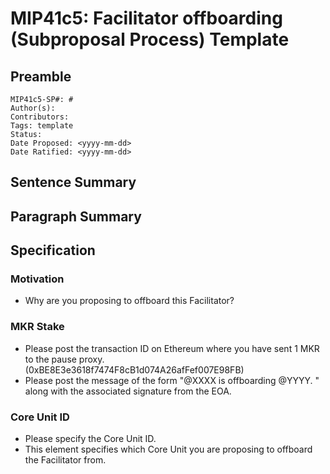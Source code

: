# MIP41c5: Facilitator offboarding (Subproposal Process) Template

## Preamble

```
MIP41c5-SP#: #
Author(s):
Contributors:
Tags: template
Status:
Date Proposed: <yyyy-mm-dd>
Date Ratified: <yyyy-mm-dd>
```

## Sentence Summary

## Paragraph Summary

## Specification

### Motivation

- Why are you proposing to offboard this Facilitator?

### MKR Stake

- Please post the transaction ID on Ethereum where you have sent 1 MKR to the pause proxy. (0xBE8E3e3618f7474F8cB1d074A26afFef007E98FB)
- Please post the message of the form "@XXXX is offboarding @YYYY. <LINK TO FORUM POST>" along with the associated signature from the EOA.

### Core Unit ID

- Please specify the Core Unit ID.
- This element specifies which Core Unit you are proposing to offboard the Facilitator from.
